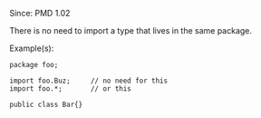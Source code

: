 Since: PMD 1.02

There is no need to import a type that lives in the same package.

Example(s):
```
package foo;

import foo.Buz;     // no need for this
import foo.*;       // or this

public class Bar{}
```
